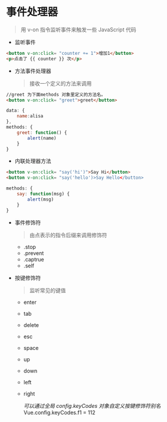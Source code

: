 # 事件处理器

 > 用 v-on 指令监听事件来触发一些 JavaScript 代码

- 监听事件

```html
<button v-on:click= "counter += 1">增加1</button>
<p>点击了 {{ counter }} 次</p>
```

- 方法事件处理器

  > 接收一个定义的方法来调用

```html
//greet 为下面methods 对象里定义的方法名。
<button v-on:click= "greet">greet</button>
```

```JavaScript
data: {
    name:alisa
},
methods: {
    greet: function() {
        alert(name)
    }
}
```

- 内联处理器方法

```html
<button v-on:click= "say('hi')">Say Hi</button>
<button v-on:click= "say('hello')>Say Hello</button>
```

```JavaScript
methods: {
    say: function(msg) {
        alert(msg)
    }
}
```

- 事件修饰符
  > 由点表示的指令后缀来调用修饰符
  
  + .stop
  + .prevent
  + .captrue
  + .self 

- 按键修饰符
  > 监听常见的键值

  + enter
  + tab
  + delete
  + esc
  + space
  + up
  + down
  + left
  + right

    *可以通过全局 config.keyCodes 对象自定义按键修饰符别名*
       Vue.config.keyCodes.f1 = 112